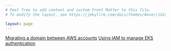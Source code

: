 ```yaml
---
# Feel free to add content and custom Front Matter to this file.
# To modify the layout, see https://jekyllrb.com/docs/themes/#overriding-theme-defaults

layout: page 
---
```


[Migrating a domain between AWS accounts](/_posts/2022-11-09-migrate-domain-between-aws-accounts)
[Using IAM to manage EKS authentication](_posts/Using_IAM_to_manage_EKS_authentication)


